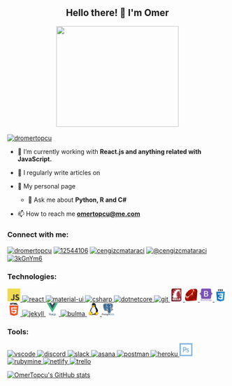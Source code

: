 <h2 align="center">Hello there! 🚀 I'm Omer</h1>
<div align="center"><img src="![data](https://user-images.githubusercontent.com/61950868/164337468-8c18459d-25ad-4c33-884b-17d26d401c06.gif)" width="280" height="230"  /> </div>

<p align="left"> <a href="https://github.com/ryo-ma/github-profile-trophy"><img src="https://github-profile-trophy.vercel.app/?username=dromertopcu&title=Commit,MultiLanguage,Repositories,Stars,PullRequest,Issues&margin-w=5&no-bg=true" alt="dromertopcu" /></a> </p>
<p>

- 🌱 I’m currently working with **React.js and anything related with JavaScript.**
- 📝 I regularly write articles on 
- 🚀 My personal page 

   - 💬 Ask me about **Python, R and C#**
- 📫 How to reach me **omertopcu@me.com**
   </p>

<h3 align="left">Connect with me:</h3>
<p align="left">
<a href="https://linkedin.com/in/dromertopcu" target="blank" rel=”noopener”><img align="center" src="https://velanovascular.com/wp-content/uploads/2020/06/LinkedIn.png" alt="dromertopcu" height="30" width="30" /></a>
<a href="https://stackoverflow.com/users/12544106" target="blank" rel=”noopener”><img align="center" src="https://upload.wikimedia.org/wikipedia/commons/thumb/e/ef/Stack_Overflow_icon.svg/768px-Stack_Overflow_icon.svg.png" alt="12544106" height="45" width="45" /></a>
<a href="https://instagram.com/cengizcmataraci" target="blank" rel=”noopener”><img align="center" src="https://upload.wikimedia.org/wikipedia/commons/thumb/e/e7/Instagram_logo_2016.svg/1200px-Instagram_logo_2016.svg.png" alt="cengizcmataraci" height="30" width="30" /></a>
<a href="https://medium.com/@cengizcmataraci" target="blank" rel=”noopener”><img align="center" src="https://cdn.jsdelivr.net/npm/simple-icons@3.0.1/icons/medium.svg" alt="@cengizcmataraci" height="30" width="40" /></a>
<a href="https://discord.gg/3kGnYm6" target="blank" rel=”noopener”><img align="center" src="https://seeklogo.com/images/D/discord-logo-134E148657-seeklogo.com.png" alt="3kGnYm6" height="30" width="26" /></a>
</p>


<h3 align="left">Technologies:</h3>
<p align="left"> 
<a href="https://developer.mozilla.org/en-US/docs/Web/JavaScript" target="_blank" rel=”noopener”> <img src="https://raw.githubusercontent.com/devicons/devicon/master/icons/javascript/javascript-original.svg" alt="javascript" width="30" height="30"/> </a> 
<a href="https://reactjs.org/" target="_blank" rel=”noopener”> <img src="https://upload.wikimedia.org/wikipedia/commons/thumb/4/47/React.svg/1200px-React.svg.png" alt="react" width="33" height="30"/> </a> 
<a href="https://material-ui.com/" target="_blank" rel=”noopener”> <img src="https://seeklogo.com/images/M/material-ui-logo-5BDCB9BA8F-seeklogo.com.png" alt="material-ui" width="26" height="26"/> </a>
 <a href="https://docs.microsoft.com/en-us/dotnet/csharp/" target="_blank" rel=”noopener”> <img src="https://seeklogo.com/images/C/c-sharp-c-logo-02F17714BA-seeklogo.com.png" alt="csharp" width="27" height="30"/> </a>
<a href="https://dotnet.microsoft.com/" target="_blank" rel=”noopener”> <img src="https://upload.wikimedia.org/wikipedia/commons/thumb/e/ee/.NET_Core_Logo.svg/1200px-.NET_Core_Logo.svg.png" alt="dotnetcore" width="30" height="30"/> </a>
<a href="https://git-scm.com/" target="_blank" rel=”noopener”> <img src="https://www.vectorlogo.zone/logos/git-scm/git-scm-icon.svg" alt="git" width="30" height="30"/> </a>
<a href="https://rubyonrails.org" target="_blank" rel=”noopener”> <img src="https://raw.githubusercontent.com/devicons/devicon/master/icons/rails/rails-original-wordmark.svg" alt="rails" width="30" height="30"/> </a> 
<a href="https://www.ruby-lang.org/en/" target="_blank" rel=”noopener”> <img src="https://raw.githubusercontent.com/devicons/devicon/master/icons/ruby/ruby-original.svg" alt="ruby" width="30" height="30"/> </a> 
<a href="https://getbootstrap.com" target="_blank" rel=”noopener”> <img src="https://raw.githubusercontent.com/devicons/devicon/master/icons/bootstrap/bootstrap-plain-wordmark.svg" alt="bootstrap" width="30" height="30"/> </a>
<a href="https://www.w3schools.com/css/" target="_blank" rel=”noopener”> <img src="https://raw.githubusercontent.com/devicons/devicon/master/icons/css3/css3-original-wordmark.svg" alt="css3" width="28" height="28"/> </a> 
<a href="https://www.w3.org/html/" target="_blank" rel=”noopener”> <img src="https://raw.githubusercontent.com/devicons/devicon/master/icons/html5/html5-original-wordmark.svg" alt="html5" width="30" height="30"/> </a> 
<a href="https://jekyllrb.com/" target="_blank" rel=”noopener”> <img src="https://www.vectorlogo.zone/logos/jekyllrb/jekyllrb-icon.svg" alt="jekyll" width="30" height="30"/> </a>
<a href="https://vuejs.org/" target="_blank" rel=”noopener”> <img src="https://raw.githubusercontent.com/devicons/devicon/master/icons/vuejs/vuejs-original-wordmark.svg" alt="vuejs" width="30" height="30"/> </a>
<a href="https://bulma.io/" target="_blank" rel=”noopener”> <img src="https://raw.githubusercontent.com/gilbarbara/logos/804dc257b59e144eaca5bc6ffd16949752c6f789/logos/bulma.svg" alt="bulma" width="30" height="30"/> </a> 
<a href="https://www.linux.org/" target="_blank" rel=”noopener”> <img src="https://raw.githubusercontent.com/devicons/devicon/master/icons/linux/linux-original.svg" alt="linux" width="30" height="30"/> </a> 
<a href="https://www.postgresql.org" target="_blank" rel=”noopener”> <img src="https://raw.githubusercontent.com/devicons/devicon/master/icons/postgresql/postgresql-original-wordmark.svg" alt="postgresql" width="30" height="30"/> </a>


<h3 align="left">Tools:</h3>
<a href="https://code.visualstudio.com/" target="_blank" rel=”noopener”> <img src="https://upload.wikimedia.org/wikipedia/commons/thumb/9/9a/Visual_Studio_Code_1.35_icon.svg/1024px-Visual_Studio_Code_1.35_icon.svg.png" alt="vscode" width="30" height="30"/> </a>
<a href="https://discord.com/" target="_blank" rel=”noopener”> <img src="https://cdn4.iconfinder.com/data/icons/logos-and-brands/512/91_Discord_logo_logos-512.png" alt="discord" width="30" height="30"/> </a> 
<a href="https://slack.com/intl/en-tr/" target="_blank" rel=”noopener”> <img src="https://cdn.brandfolder.io/5H442O3W/as/pl546j-7le8zk-4nzzs1/Slack_Mark_Web.png" alt="slack" width="37" height="37"/> </a>
<a href="https://asana.com" target="_blank" rel=”noopener”> <img src="https://cdn.freebiesupply.com/logos/thumbs/2x/asana-logo-logo.png" alt="asana" width="37" height="27"/> </a>
<a href="https://postman.com" target="_blank" rel=”noopener”> <img src="https://www.vectorlogo.zone/logos/getpostman/getpostman-icon.svg" alt="postman" width="30" height="30"/> </a> 
<a href="https://heroku.com" target="_blank" rel=”noopener”> <img src="https://www.vectorlogo.zone/logos/heroku/heroku-icon.svg" alt="heroku" width="30" height="30"/> </a> 
<a href="https://www.photoshop.com/en" target="_blank" rel=”noopener”> <img src="https://raw.githubusercontent.com/devicons/devicon/master/icons/photoshop/photoshop-line.svg" alt="photoshop" width="30" height="30"/> </a> 
<a href="https://www.jetbrains.com/ruby/" target="_blank" rel=”noopener”> <img src="https://resources.jetbrains.com/storage/products/rubymine/img/meta/rubymine_logo_300x300.png" alt="rubymine" width="30" height="30"/> </a> 
<a href="https://www.netlify.com/" target="_blank" rel=”noopener”> <img src="https://www.netlify.com/img/press/logos/logomark.png" alt="netlify" width="30" height="30"/> </a> 
<a href="https://trello.com/en" target="_blank" rel=”noopener”> <img src="https://cdn.iconscout.com/icon/free/png-512/trello-6-569395.png" alt="trello" width="30" height="30"/> </a>

</p>


[![OmerTopcu's GitHub stats](https://github-readme-stats.vercel.app/api?username=dromertopcu)](https://github.com/anuraghazra/github-readme-stats)
